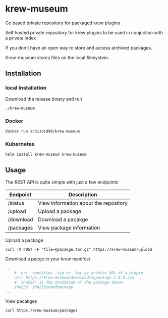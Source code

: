 # krew-museum

Go based private repository for packaged krew plugins

Self hosted private repository for krew plugins to be used in conjuction with a private index

If you don't have an open way to store and access archived packages.

Krew-museum stores files on the local filesystem.

## Installation


### local installation

Download the release binary and run

```shell
./krew-museum
```

### Docker

```shell
docker run schizoid90/krew-museum
```

### Kubernetes

```shell
helm install krew-museum krew-museum 
```

## Usage

The REST API is quite simple with just a few endpoints

| Endpoint  | Description                           |
|-----------|---------------------------------------| 
| /status   | View information about the repository |
| /upload   | Upload a package                      |
| /download | Download a pacakge                    |
| /packages | View package information              |

Upload a package

```shell
curl -X POST -F "file=@pacakge.tar.gz" https://krew-museum/upload
```

Download a pacge in your krew manifest

```yaml
...
    # 'uri' specifies .zip or .tar.gz archive URL of a plugin
    uri: https://krew-museum/download/mypackage.1.0.0.zip
    # 'sha256' is the sha256sum of the package above
    sha256: sha256sumofpackage
...
```

View pacakges

```shell
curl https:/krew-museum/packages
```
